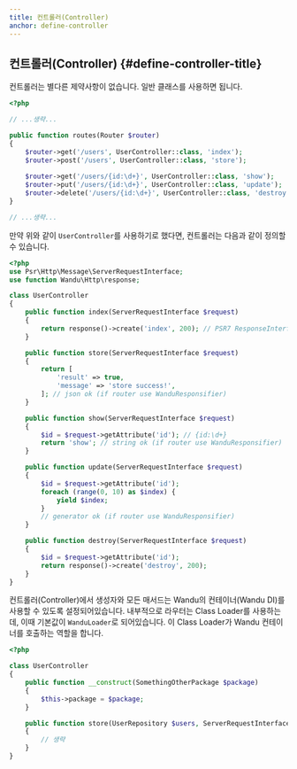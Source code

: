 ```yaml
---
title: 컨트롤러(Controller)
anchor: define-controller
---
```


## 컨트롤러(Controller) {#define-controller-title}

컨트롤러는 별다른 제약사항이 없습니다. 일반 클래스를 사용하면 됩니다.

```php
<?php

// ...생략...

public function routes(Router $router)
{
    $router->get('/users', UserController::class, 'index');
    $router->post('/users', UserController::class, 'store');
    
    $router->get('/users/{id:\d+}', UserController::class, 'show');
    $router->put('/users/{id:\d+}', UserController::class, 'update');
    $router->delete('/users/{id:\d+}', UserController::class, 'destroy');
}

// ...생략...
```

만약 위와 같이 `UserController`를 사용하기로 했다면, 컨트롤러는 다음과 같이 정의할 수 있습니다.

```php
<?php
use Psr\Http\Message\ServerRequestInterface;
use function Wandu\Http\response;

class UserController
{
    public function index(ServerRequestInterface $request)
    {
        return response()->create('index', 200); // PSR7 ResponseInterface
    }

    public function store(ServerRequestInterface $request)
    {
        return [
            'result' => true,
            'message' => 'store success!',
        ]; // json ok (if router use WanduResponsifier)
    }

    public function show(ServerRequestInterface $request)
    {
        $id = $request->getAttribute('id'); // {id:\d+}
        return 'show'; // string ok (if router use WanduResponsifier)
    }

    public function update(ServerRequestInterface $request)
    {
        $id = $request->getAttribute('id');
        foreach (range(0, 10) as $index) {
            yield $index;
        }
        // generator ok (if router use WanduResponsifier)
    }

    public function destroy(ServerRequestInterface $request)
    {
        $id = $request->getAttribute('id');
        return response()->create('destroy', 200);
    }
}
```

컨트롤러(Controller)에서 생성자와 모든 매서드는 Wandu의 컨테이너(Wandu DI)를 사용할 수 있도록 설정되어있습니다. 내부적으로 라우터는 Class Loader를 사용하는데, 이때 기본값이 `WanduLoader`로 되어있습니다. 이 Class Loader가 Wandu 컨테이너를 호출하는 역할을 합니다.

```php
<?php

class UserController
{
    public function __construct(SomethingOtherPackage $package)
    {
        $this->package = $package;
    }

    public function store(UserRepository $users, ServerRequestInterface $request)
    {
        // 생략
    }
}
```
